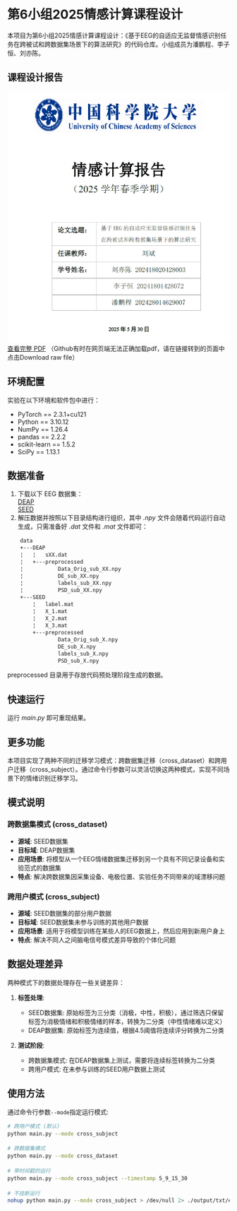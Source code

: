 # 第6小组2025情感计算课程设计

本项目为第6小组2025情感计算课程设计：《基于EEG的自适应无监督情感识别任务在跨被试和跨数据集场景下的算法研究》的代码仓库。小组成员为潘鹏程、李子恒、刘亦陈。

## 课程设计报告

![PDF 预览](./Report/Preview_Report.png)
[查看完整 PDF](./Report/25AC_Report.pdf)
（Github有时在网页端无法正确加载pdf，请在链接转到的页面中点击Download raw file）

## 环境配置

实验在以下环境和软件包中进行：

- PyTorch == 2.3.1+cu121<br />
- Python == 3.10.12<br />
- NumPy == 1.26.4<br />
- pandas == 2.2.2<br />
- scikit-learn == 1.5.2<br />
- SciPy == 1.13.1

## 数据准备

1.	下载以下 EEG 数据集：<br />
    [DEAP](https://www.eecs.qmul.ac.uk/mmv/datasets/deap/download.html)<br />
    [SEED](https://bcmi.sjtu.edu.cn/home/seed/)<br />
2.	解压数据并按照以下目录结构进行组织，其中 _.npy_ 文件会随着代码运行自动生成，只需准备好 _.dat_ 文件和 _.mat_ 文件即可：<br />
```
    data
    +---DEAP
    ¦   ¦   sXX.dat
    ¦   +---preprocessed
    ¦           Data_Orig_sub_XX.npy
    ¦           DE_sub_XX.npy
    ¦           labels_sub_XX.npy
    ¦           PSD_sub_XX.npy       
    +---SEED
        ¦   label.mat
        ¦   X_1.mat
        ¦   X_2.mat
        ¦   X_3.mat 
        +---preprocessed
                Data_Orig_sub_X.npy
                DE_sub_X.npy
                labels_sub_X.npy
                PSD_sub_X.npy
```

preprocessed 目录用于存放代码预处理阶段生成的数据。

## 快速运行

运行 _main.py_ 即可重现结果。

## 更多功能

本项目实现了两种不同的迁移学习模式：跨数据集迁移（cross_dataset）和跨用户迁移（cross_subject）。通过命令行参数可以灵活切换这两种模式，实现不同场景下的情绪识别迁移学习。

## 模式说明

### 跨数据集模式 (cross_dataset)
- **源域**: SEED数据集
- **目标域**: DEAP数据集
- **应用场景**: 将模型从一个EEG情绪数据集迁移到另一个具有不同记录设备和实验范式的数据集
- **特点**: 解决跨数据集因采集设备、电极位置、实验任务不同带来的域漂移问题

### 跨用户模式 (cross_subject)
- **源域**: SEED数据集的部分用户数据
- **目标域**: SEED数据集未参与训练的其他用户数据
- **应用场景**: 适用于将模型训练在某些人的EEG数据上，然后应用到新用户身上
- **特点**: 解决不同人之间脑电信号模式差异导致的个体化问题

## 数据处理差异

两种模式下的数据处理存在一些关键差异：

1. **标签处理**:
   - SEED数据集: 原始标签为三分类（消极，中性，积极），通过筛选只保留标签为消极情绪和积极情绪的样本，转换为二分类（中性情绪难以定义）
   - DEAP数据集: 原始标签为连续值，根据4.5阈值将连续评分转换为二分类

2. **测试阶段**:
   - 跨数据集模式: 在DEAP数据集上测试，需要将连续标签转换为二分类
   - 跨用户模式: 在未参与训练的SEED用户数据上测试

## 使用方法

通过命令行参数`--mode`指定运行模式:

```bash
# 跨用户模式 (默认)
python main.py --mode cross_subject

# 跨数据集模式
python main.py --mode cross_dataset

# 带时间戳的运行
python main.py --mode cross_subject --timestamp 5_9_15_30

# 不挂断运行
nohup python main.py --mode cross_subject > /dev/null 2> ./output/txt/error.log &
```

